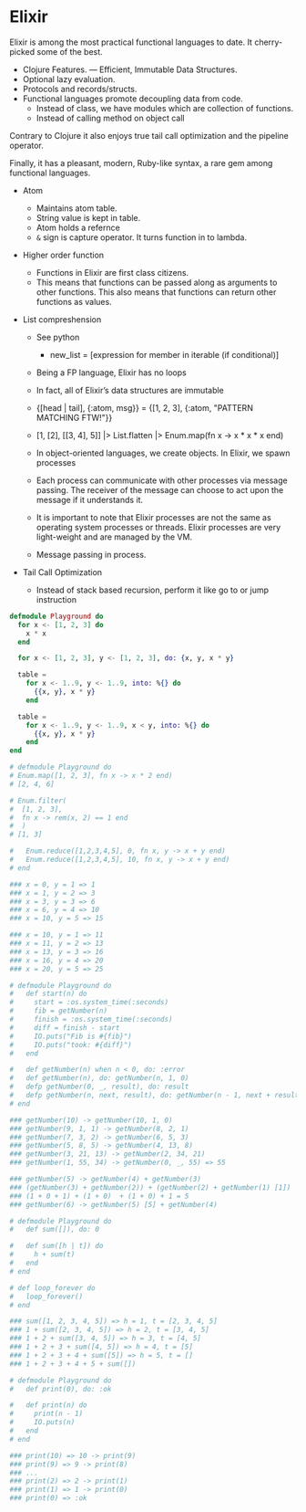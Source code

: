 # Elixir

Elixir is among the most practical functional languages to date. It cherry-picked some of the best.

- Clojure Features.
— Efficient, Immutable Data Structures.
- Optional lazy evaluation.
- Protocols and records/structs. 
- Functional languages promote decoupling data from code.
    - Instead of class, we have modules which are collection of functions.
    - Instead of calling method on object call 

Contrary to Clojure it also enjoys true tail call optimization and the pipeline operator.

Finally, it has a pleasant, modern, Ruby-like syntax, a rare gem among functional languages.

- Atom
    - Maintains atom table.
    - String value is kept in table.
    - Atom holds a refernce
    - `&` sign is capture operator. It turns function in
to lambda.

- Higher order function
    - Functions in Elixir are first class citizens. 
    - This means that functions can be passed along as arguments to other functions. This also means that functions can return other functions as values.

- List compreshension
    - See python
        - new_list = [expression for member in iterable (if conditional)]

    - Being a FP language, Elixir has no loops

    - In fact, all of Elixir’s data structures are immutable

    - {[head | tail], {:atom, msg}} = {[1, 2, 3], {:atom, "PATTERN MATCHING FTW!"}}

    - [1, [2], [[3, 4], 5]] |> List.flatten |> Enum.map(fn x -> x * x * x end)

    - In object-oriented languages, we create objects. In Elixir, we spawn processes

    - Each process can communicate with other processes via message passing. The receiver of the message can choose to act upon the message if it understands it.

    - It is important to note that Elixir processes are not the same as operating system processes or threads. Elixir processes are very light-weight and are managed by the VM.

    - Message passing in process.

- Tail Call Optimization
    - Instead of stack based recursion, perform it like go to or jump instruction 

```elixir
defmodule Playground do
  for x <- [1, 2, 3] do
    x * x
  end

  for x <- [1, 2, 3], y <- [1, 2, 3], do: {x, y, x * y}

  table =
    for x <- 1..9, y <- 1..9, into: %{} do
      {{x, y}, x * y}
    end

  table =
    for x <- 1..9, y <- 1..9, x < y, into: %{} do
      {{x, y}, x * y}
    end
end

# defmodule Playground do
# Enum.map([1, 2, 3], fn x -> x * 2 end)
# [2, 4, 6]

# Enum.filter(
#  [1, 2, 3],
#  fn x -> rem(x, 2) == 1 end
#  )
# [1, 3]

#   Enum.reduce([1,2,3,4,5], 0, fn x, y -> x + y end)
#   Enum.reduce([1,2,3,4,5], 10, fn x, y -> x + y end)
# end

### x = 0, y = 1 => 1
### x = 1, y = 2 => 3
### x = 3, y = 3 => 6
### x = 6, y = 4 => 10
### x = 10, y = 5 => 15

### x = 10, y = 1 => 11
### x = 11, y = 2 => 13
### x = 13, y = 3 => 16
### x = 16, y = 4 => 20
### x = 20, y = 5 => 25

# defmodule Playground do
#   def start(n) do
#     start = :os.system_time(:seconds)
#     fib = getNumber(n)
#     finish = :os.system_time(:seconds)
#     diff = finish - start
#     IO.puts("Fib is #{fib}")
#     IO.puts("took: #{diff}")
#   end

#   def getNumber(n) when n < 0, do: :error
#   def getNumber(n), do: getNumber(n, 1, 0)
#   defp getNumber(0, _, result), do: result
#   defp getNumber(n, next, result), do: getNumber(n - 1, next + result, next)
# end

### getNumber(10) -> getNumber(10, 1, 0)
### getNumber(9, 1, 1) -> getNumber(8, 2, 1)
### getNumber(7, 3, 2) -> getNumber(6, 5, 3)
### getNumber(5, 8, 5) -> getNumber(4, 13, 8)
### getNumber(3, 21, 13) -> getNumber(2, 34, 21)
### getNumber(1, 55, 34) -> getNumber(0, _, 55) => 55

### getNumber(5) -> getNumber(4) + getNumber(3)
### (getNumber(3) + getNumber(2)) + (getNumber(2) + getNumber(1) [1])
### (1 + 0 + 1) + (1 + 0)  + (1 + 0) + 1 = 5
### getNumber(6) -> getNumber(5) [5] + getNumber(4)

# defmodule Playground do
#   def sum([]), do: 0

#   def sum([h | t]) do
#     h + sum(t)
#   end
# end

# def loop_forever do
#   loop_forever()
# end

### sum([1, 2, 3, 4, 5]) => h = 1, t = [2, 3, 4, 5]
### 1 + sum([2, 3, 4, 5]) => h = 2, t = [3, 4, 5]
### 1 + 2 + sum([3, 4, 5]) => h = 3, t = [4, 5]
### 1 + 2 + 3 + sum([4, 5]) => h = 4, t = [5]
### 1 + 2 + 3 + 4 + sum([5]) => h = 5, t = []
### 1 + 2 + 3 + 4 + 5 + sum([])

# defmodule Playground do
#   def print(0), do: :ok

#   def print(n) do
#     print(n - 1)
#     IO.puts(n)
#   end
# end

### print(10) => 10 -> print(9)
### print(9) => 9 -> print(8)
### ...
### print(2) => 2 -> print(1)
### print(1) => 1 -> print(0)
### print(0) => :ok
```